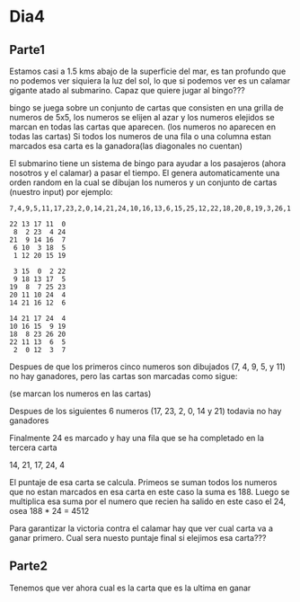 # Dia4

## Parte1

Estamos casi a 1.5 kms abajo de la superficie del mar, es tan profundo que no podemos
ver siquiera la luz del sol, lo que si podemos ver es un calamar gigante atado
al submarino. Capaz que quiere jugar al bingo???

bingo se juega sobre un conjunto de cartas que consisten en una grilla de numeros
de 5x5, los numeros se elijen al azar y los numeros elejidos se marcan en todas
las cartas que aparecen. (los numeros no aparecen en todas las cartas) Si todos
los numeros de una fila o una columna estan marcados esa carta es la ganadora(las
diagonales no cuentan)

El submarino tiene un sistema de bingo para ayudar a los pasajeros (ahora nosotros
y el calamar) a pasar el tiempo. El genera automaticamente una orden random en la
cual se dibujan los numeros y un conjunto de cartas (nuestro input) por ejemplo:

```text
7,4,9,5,11,17,23,2,0,14,21,24,10,16,13,6,15,25,12,22,18,20,8,19,3,26,1

22 13 17 11  0
 8  2 23  4 24
21  9 14 16  7
 6 10  3 18  5
 1 12 20 15 19

 3 15  0  2 22
 9 18 13 17  5
19  8  7 25 23
20 11 10 24  4
14 21 16 12  6

14 21 17 24  4
10 16 15  9 19
18  8 23 26 20
22 11 13  6  5
 2  0 12  3  7
```

Despues de que los primeros cinco numeros son dibujados (7, 4, 9, 5, y 11) no hay
ganadores, pero las cartas son marcadas como sigue:

(se marcan los numeros en las cartas)

Despues de los siguientes 6 numeros (17, 23, 2, 0, 14 y 21) todavia no hay ganadores

Finalmente 24 es marcado y hay una fila que se ha completado en la tercera carta

14, 21, 17, 24, 4

El puntaje de esa carta se calcula. Primeos se suman todos los numeros que no estan
marcados en esa carta en este caso la suma es 188. Luego se multiplica esa suma por
el numero que recien ha salido en este caso el 24, osea 188 * 24 = 4512

Para garantizar la victoria contra el calamar hay que ver cual carta va a ganar
primero. Cual sera nuesto puntaje final si elejimos esa carta???

## Parte2

Tenemos que ver ahora cual es la carta que es la ultima en ganar
